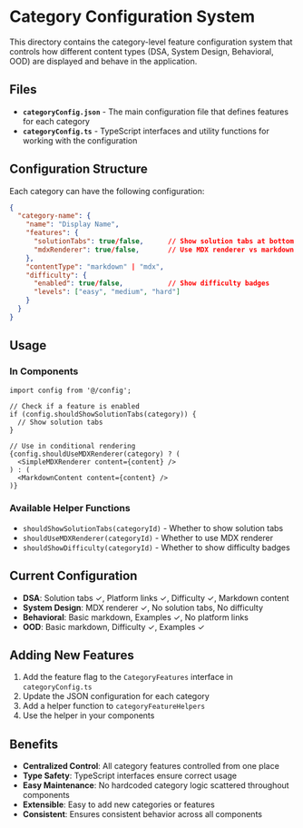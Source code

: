 # Category Configuration System

This directory contains the category-level feature configuration system that controls how different content types (DSA, System Design, Behavioral, OOD) are displayed and behave in the application.

## Files

- **`categoryConfig.json`** - The main configuration file that defines features for each category
- **`categoryConfig.ts`** - TypeScript interfaces and utility functions for working with the configuration

## Configuration Structure

Each category can have the following configuration:

```json
{
  "category-name": {
    "name": "Display Name",
    "features": {
      "solutionTabs": true/false,      // Show solution tabs at bottom
      "mdxRenderer": true/false,       // Use MDX renderer vs markdown
    },
    "contentType": "markdown" | "mdx",
    "difficulty": {
      "enabled": true/false,           // Show difficulty badges
      "levels": ["easy", "medium", "hard"]
    }
  }
}
```

## Usage

### In Components

```tsx
import config from '@/config';

// Check if a feature is enabled
if (config.shouldShowSolutionTabs(category)) {
  // Show solution tabs
}

// Use in conditional rendering
{config.shouldUseMDXRenderer(category) ? (
  <SimpleMDXRenderer content={content} />
) : (
  <MarkdownContent content={content} />
)}
```

### Available Helper Functions

- `shouldShowSolutionTabs(categoryId)` - Whether to show solution tabs
- `shouldUseMDXRenderer(categoryId)` - Whether to use MDX renderer
- `shouldShowDifficulty(categoryId)` - Whether to show difficulty badges

## Current Configuration

- **DSA**: Solution tabs ✓, Platform links ✓, Difficulty ✓, Markdown content
- **System Design**: MDX renderer ✓, No solution tabs, No difficulty
- **Behavioral**: Basic markdown, Examples ✓, No platform links
- **OOD**: Basic markdown, Difficulty ✓, Examples ✓

## Adding New Features

1. Add the feature flag to the `CategoryFeatures` interface in `categoryConfig.ts`
2. Update the JSON configuration for each category
3. Add a helper function to `categoryFeatureHelpers`
4. Use the helper in your components

## Benefits

- **Centralized Control**: All category features controlled from one place
- **Type Safety**: TypeScript interfaces ensure correct usage
- **Easy Maintenance**: No hardcoded category logic scattered throughout components
- **Extensible**: Easy to add new categories or features
- **Consistent**: Ensures consistent behavior across all components
